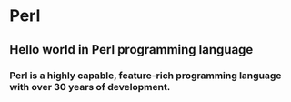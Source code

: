 # Perl
## Hello world in Perl programming language

### Perl is a highly capable, feature-rich programming language with over 30 years of development.